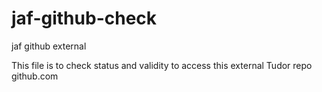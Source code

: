 # jaf-github-check
jaf github external

This file is to check status and validity to access this external Tudor repo github.com
